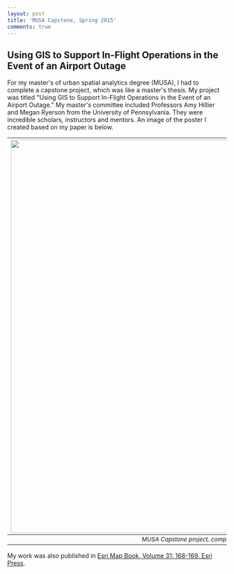 ```yaml
---
layout: post
title: 'MUSA Capstone, Spring 2015'
comments: true
---
```


## Using GIS to Support In-Flight Operations in the Event of an Airport Outage

For my master's of urban spatial analytics degree (MUSA), I had to complete a capstone project, which was like a master's thesis. My project was titled "Using GIS to Support In-Flight Operations in the Event of an Airport Outage." My master's committee included Professors Amy Hillier and Megan Ryerson from the University of Pennsylvania. They were incredible scholars, instructors and mentors. An image of the poster I created based on my paper is below.

| <img src="/images/SusanBurtner_YearEnd_submission.jpg" width="900"> |
|:-:|
|<sub> *MUSA Capstone project, completed May 2015.* </sub>|

My work was also published in [Esri Map Book, Volume 31: 168-169, Esri Press](https://esripress.esri.com/display/index.cfm?fuseaction=display&websiteID=309&moduleID=0).

<br/>
